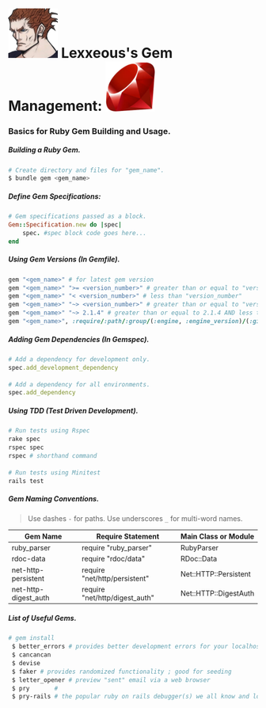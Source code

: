 # <img src="../Pics/lexx_headshot_clear.png" width="100px"/> Lexxeous's Gem Management: <img src="../Pics/RoR/gem_logo.jpeg" width="100px"/>
### Basics for Ruby Gem Building and Usage.

##### Building a Ruby Gem.
```sh
# Create directory and files for "gem_name".
$ bundle gem <gem_name>
```

##### Define Gem Specifications:
```ruby
# Gem specifications passed as a block.
Gem::Specification.new do |spec|
	spec. #spec block code goes here...
end
```

##### Using Gem Versions (In Gemfile).
```ruby
gem "<gem_name>" # for latest gem version
gem "<gem_name>" ">= <version_number>" # greater than or equal to "version_number"
gem "<gem_name>" "< <version_number>" # less than "version_number"
gem "<gem_name>" "~> <version_number>" # greater than or equal to "version_number" AND less than next root version release
gem "<gem_name>" "~> 2.1.4" # greater than or equal to 2.1.4 AND less than 3.0.0
gem "<gem_name>", :require/:path/:group/(:engine, :engine_version)/(:git, :tag/:branch/:ref) # extra parameters for advanced gem settings
```

##### Adding Gem Dependencies (In Gemspec).
```ruby
# Add a dependency for development only.
spec.add_development_dependency

# Add a dependency for all environments.
spec.add_dependency
```

##### Using TDD (Test Driven Development).
```sh
# Run tests using Rspec
rake spec
rspec spec
rspec # shorthand command

# Run tests using Minitest
rails test
```

##### Gem Naming Conventions.
> Use dashes `-` for paths. Use underscores `_` for multi-word names.

| Gem Name             | Require Statement              | Main Class or Module  |
|----------------------|--------------------------------|-----------------------|
| ruby_parser          | require "ruby_parser"          | RubyParser            |
| rdoc-data            | require "rdoc/data"            | RDoc::Data            |
| net-http-persistent  | require "net/http/persistent"  | Net::HTTP::Persistent |
| net-http-digest_auth | require "net/http/digest_auth" | Net::HTTP::DigestAuth |


##### List of Useful Gems.
```sh
# gem install
 $ better_errors # provides better development errors for your localhost
 $ cancancan
 $ devise
 $ faker # provides randomized functionality ; good for seeding
 $ letter_opener # preview "sent" email via a web browser
 $ pry       # 
 $ pry-rails # the popular ruby on rails debugger(s) we all know and love
```
